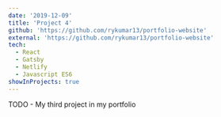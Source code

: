 ```yaml
---
date: '2019-12-09'
title: 'Project 4'
github: 'https://github.com/rykumar13/portfolio-website'
external: 'https://github.com/rykumar13/portfolio-website'
tech:
  - React
  - Gatsby
  - Netlify
  - Javascript ES6
showInProjects: true
---
```


TODO - My third project in my portfolio
